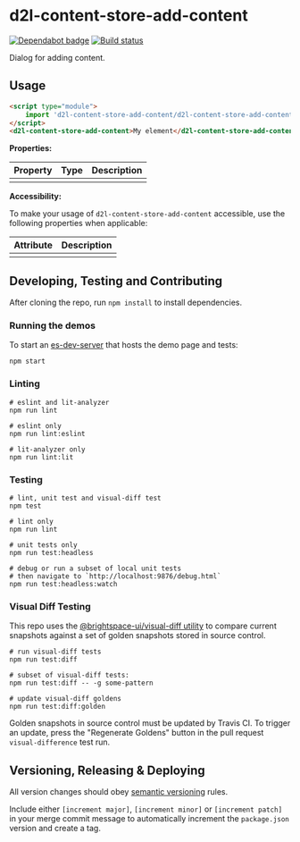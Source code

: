 # d2l-content-store-add-content

[![Dependabot badge](https://flat.badgen.net/dependabot/Brightspace/content-store-add-content?icon=dependabot)](https://app.dependabot.com/)
[![Build status](https://travis-ci.com/brightspace/content-store-add-content.svg?branch=master)](https://travis-ci.com/brightspace/content-store-add-content)

Dialog for adding content.

## Usage

```html
<script type="module">
    import 'd2l-content-store-add-content/d2l-content-store-add-content.js';
</script>
<d2l-content-store-add-content>My element</d2l-content-store-add-content>
```

**Properties:**

| Property | Type | Description |
|--|--|--|
| | | |

**Accessibility:**

To make your usage of `d2l-content-store-add-content` accessible, use the following properties when applicable:

| Attribute | Description |
|--|--|
| | |

## Developing, Testing and Contributing

After cloning the repo, run `npm install` to install dependencies.

### Running the demos

To start an [es-dev-server](https://open-wc.org/developing/es-dev-server.html) that hosts the demo page and tests:

```shell
npm start
```

### Linting

```shell
# eslint and lit-analyzer
npm run lint

# eslint only
npm run lint:eslint

# lit-analyzer only
npm run lint:lit
```

### Testing

```shell
# lint, unit test and visual-diff test
npm test

# lint only
npm run lint

# unit tests only
npm run test:headless

# debug or run a subset of local unit tests
# then navigate to `http://localhost:9876/debug.html`
npm run test:headless:watch
```

### Visual Diff Testing

This repo uses the [@brightspace-ui/visual-diff utility](https://github.com/BrightspaceUI/visual-diff/) to compare current snapshots against a set of golden snapshots stored in source control.

```shell
# run visual-diff tests
npm run test:diff

# subset of visual-diff tests:
npm run test:diff -- -g some-pattern

# update visual-diff goldens
npm run test:diff:golden
```

Golden snapshots in source control must be updated by Travis CI. To trigger an update, press the "Regenerate Goldens" button in the pull request `visual-difference` test run.

## Versioning, Releasing & Deploying

All version changes should obey [semantic versioning](https://semver.org/) rules.

Include either `[increment major]`, `[increment minor]` or `[increment patch]` in your merge commit message to automatically increment the `package.json` version and create a tag.
